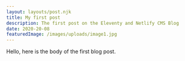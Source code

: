 ```yaml
---
layout: layouts/post.njk
title: My first post
description: The first post on the Eleventy and Netlify CMS Blog
date: 2020-20-08
featuredImage: /images/uploads/image1.jpg
---
```


Hello, here is the body of the first blog post.
